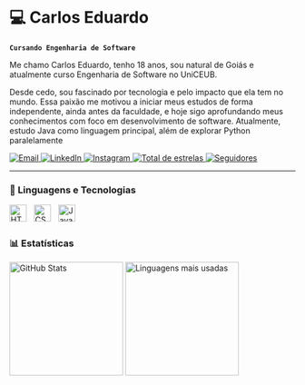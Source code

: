 # 💻 Carlos Eduardo

**`Cursando Engenharia de Software`**

Me chamo Carlos Eduardo, tenho 18 anos, sou natural de Goiás e atualmente curso Engenharia de Software no UniCEUB.

Desde cedo, sou fascinado por tecnologia e pelo impacto que ela tem no mundo. Essa paixão me motivou a iniciar meus estudos de forma independente, ainda antes da faculdade, e hoje sigo aprofundando meus conhecimentos com foco em desenvolvimento de software. Atualmente, estudo Java como linguagem principal, além de explorar Python paralelamente
<p align="left">
    <a href="mailto:eduardoborges705@hotmail.com">
        <img 
            alt="Email" 
            title="Entre em contato por Email" 
            src="https://img.shields.io/badge/Email-%234285F4?style=for-the-badge&logo=gmail&logoColor=white" 
        />
    </a>
    <a href="https://www.linkedin.com/in/carlos-eduardo-borges-413703364/?trk=opento_sprofile_topcard" target="_blank">
        <img 
            alt="LinkedIn" 
            title="Conecte-se no LinkedIn" 
            src="https://img.shields.io/badge/LinkedIn-%230077B5?style=for-the-badge&logo=linkedin&logoColor=white" 
        />
    </a>
    <a href="https://www.instagram.com/eduardo_b0rg4s/">
    <img 
        alt="Instagram" 
        title="Instagram" 
        src="https://img.shields.io/badge/Instagram-86-FF4F5E?style=for-the-badge&logo=instagram&logoColor=white&labelColor=E4405F"
    />
    </a>
    <a href="https://github.com/CarlosEduardoBorges?tab=repositories&sort=stargazers">
        <img 
            alt="Total de estrelas" 
            title="Total de estrelas GitHub" 
            src="https://custom-icon-badges.demolab.com/github/stars/CarlosEduardoBorges?color=55960c&style=for-the-badge&labelColor=488207&logo=star&label=estrelas"
        />
    </a>
    <a href="https://github.com/CarlosEduardoBorges?tab=followers">
        <img 
            alt="Seguidores" 
            title="Me siga no GitHub" 
            src="https://custom-icon-badges.demolab.com/github/followers/CarlosEduardoBorges?color=236ad3&labelColor=1155ba&style=for-the-badge&logo=github&label=Seguidores&logoColor=white"
        />
    </a>
</p>

---

### 🤖 Linguagens e Tecnologias

<img 
    align="left" 
    alt="HTML"
    title="HTML" 
    width="30px" 
    style="padding-right: 10px;" 
    src="https://cdn.jsdelivr.net/gh/devicons/devicon@latest/icons/html5/html5-original.svg" 
/>
<img 
    align="left" 
    alt="CSS" 
    title="CSS"
    width="30px" 
    style="padding-right: 10px;" 
    src="https://cdn.jsdelivr.net/gh/devicons/devicon@latest/icons/css3/css3-original.svg" 
/>
<img 
    align="left" 
    alt="Java" 
    title="Java" 
    width="30px" 
    style="padding-right: 10px;" 
    src="https://cdn.jsdelivr.net/gh/devicons/devicon@latest/icons/java/java-original.svg" 
/>

<br/>
<br/>

### 📊 Estatísticas

<p align="left">
  <img 
    alt="GitHub Stats" 
    height="200" 
    src="https://github-readme-stats.vercel.app/api?username=carloseduardoborges&show_icons=true&theme=tokyonight&include_all_commits=true&locale=pt-br" 
  />
  <img 
    alt="Linguagens mais usadas" 
    height="200" 
    src="https://github-readme-stats.vercel.app/api/top-langs/?username=carloseduardoborges&theme=tokyonight&layout=compact&custom_title=Tecnologias&langs_count=9" 
  />
</p>
